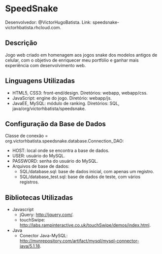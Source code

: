 SpeedSnake
==========

Desenvolvedor: @VictorHugoBatista.
Link: speedsnake-victorhbatista.rhcloud.com.

Descrição
---------
Jogo web criado em homenagem aos jogos snake dos modelos antigos de celular, com o objetivo de enriquecer meu portfólio e ganhar mais experiência com desenvolvimento web.

Linguagens Utilizadas
---------------------
  - HTML5, CSS3: front-end/design. Diretórios: webapp, webapp/css.
  - JavaScript: engine do jogo. Diretório: webapp/js.
  - JavaEE, MySQL: módulo de ranking. Diretórios: SQL, java/org/victorhbatista/speedsnake.

Configuração da Base de Dados
-----------------------------
Classe de conexão = org.victorhbatista.speedsnake.database.Connection_DAO:
  - HOST: local onde se encontra a base de dados.
  - USER: usuário do MySQL.
  - PASSWORD: senha do usuário do MySQL.
  - Arquivos de base de dados:
    - SQL/database.sql: base de dados inicial, com apenas um registro.
    - SQL/database_test.sql: base de dados de teste, com vários registros.

Bibliotecas Utilizadas
----------------------
  - Javascript
    - jQuery: http://jquery.com/.
    - touchSwipe: http://labs.rampinteractive.co.uk/touchSwipe/demos/index.html.
  - Java
    - Conector Java-MySQL: http://mvnrepository.com/artifact/mysql/mysql-connector-java/5.1.18.
